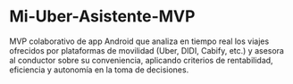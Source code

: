 # Mi-Uber-Asistente-MVP
MVP colaborativo de app Android que analiza en tiempo real los viajes ofrecidos por plataformas de movilidad (Uber, DIDI, Cabify, etc.) y asesora al conductor sobre su conveniencia, aplicando criterios de rentabilidad, eficiencia y autonomía en la toma de decisiones.
